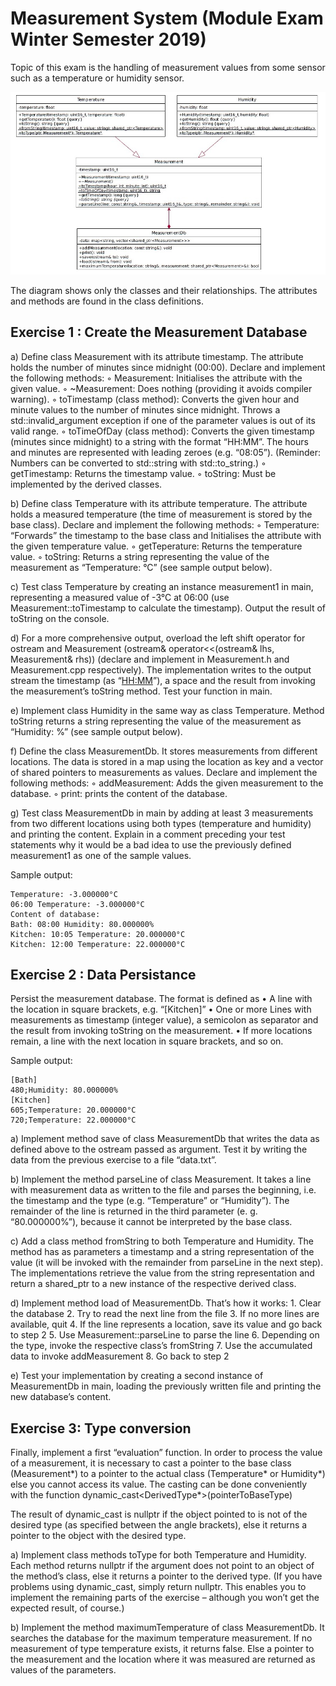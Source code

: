 # Measurement System (Module Exam Winter Semester 2019)

Topic of this exam is the handling of measurement values from some sensor such as a temperature or humidity sensor.

![Figure 1 - Class Diagram](./images/Class_Diag.jpg)

The diagram shows only the classes and their relationships. The attributes and methods are found in the class definitions.

## Exercise 1 : Create the Measurement Database

a) Define class Measurement with its attribute timestamp. The attribute holds the number of minutes since midnight (00:00). Declare and implement the following methods:
	◦ Measurement: Initialises the attribute with the given value.
	◦ ~Measurement: Does nothing (providing it avoids compiler warning).
	◦ toTimestamp (class method): Converts the given hour and minute values to the number of minutes since midnight. Throws a std::invalid_argument exception if one of the parameter values is out of its valid range.
	◦ toTimeOfDay (class method): Converts the given timestamp (minutes since midnight) to a string with the format “HH:MM”. The hours and minutes are represented with leading zeroes (e.g. “08:05”). (Reminder: Numbers can be converted to std::string with std::to_string.)
	◦ getTimestamp: Returns the timestamp value.
	◦ toString: Must be implemented by the derived classes.
	
b) Define class Temperature with its attribute temperature. The attribute holds a measured temperature (the time of measurement is stored by the base class). Declare and implement the following methods:
	◦ Temperature: “Forwards” the timestamp to the base class and Initialises the attribute with the given temperature value.
	◦ getTeperature: Returns the temperature value.
	◦ toString: Returns a string representing the value of the measurement as “Temperature: <temperature>°C” (see sample output below).

c) Test class Temperature by creating an instance measurement1 in main, representing a measured value of -3°C at 06:00 (use Measurement::toTimestamp to calculate the
timestamp). Output the result of toString on the console.

d) For a more comprehensive output, overload the left shift operator for ostream and Measurement (ostream& operator<<(ostream& lhs, Measurement& rhs))
(declare and implement in Measurement.h and Measurement.cpp respectively). The implementation writes to the output stream the timestamp (as “<HH:MM>”), a space and the
result from invoking the measurement’s toString method. Test your function in main.

e) Implement class Humidity in the same way as class Temperature. Method toString returns a string representing the value of the measurement as “Humidity: <humidity>%” (see sample output below).

f) Define the class MeasurementDb. It stores measurements from different locations. The data is stored in a map using the location as key and a vector of shared pointers to measurements as values. Declare and implement the following methods:
	◦ addMeasurement: Adds the given measurement to the database.
	◦ print: prints the content of the database.

g) Test class MeasurementDb in main by adding at least 3 measurements from two different locations using both types (temperature and humidity) and printing the content. Explain in a comment preceding your test statements why it would be a bad idea to use the previously defined measurement1 as one of the sample values.

Sample output:

```
Temperature: -3.000000°C
06:00 Temperature: -3.000000°C
Content of database:
Bath: 08:00 Humidity: 80.000000%
Kitchen: 10:05 Temperature: 20.000000°C
Kitchen: 12:00 Temperature: 22.000000°C
```


## Exercise 2 : Data Persistance

Persist the measurement database.
The format is defined as
	• A line with the location in square brackets, e.g. “[Kitchen]”
	• One or more Lines with measurements as timestamp (integer value), a semicolon as separator and the result from invoking toString on the measurement.
	• If more locations remain, a line with the next location in square brackets, and so on.

Sample output:

```
[Bath]
480;Humidity: 80.000000%
[Kitchen]
605;Temperature: 20.000000°C
720;Temperature: 22.000000°C
```

a) Implement method save of class MeasurementDb that writes the data as defined above to the ostream passed as argument. Test it by writing the data from the previous exercise to a file “data.txt”.

b) Implement the method parseLine of class Measurement. It takes a line with measurement data as written to the file and parses the beginning, i.e. the timestamp and the type (e.g. “Temperature” or “Humidity”). The remainder of the line is returned in the third parameter (e. g. “80.000000%”), because it cannot be interpreted by the base class. 

c) Add a class method fromString to both Temperature and Humidity. The method has as parameters a timestamp and a string representation of the value (it will be invoked with the remainder from parseLine in the next step). The implementations retrieve the value from the string representation and return a shared_ptr to a new instance of the respective derived class.

d) Implement method load of MeasurementDb. That’s how it works:
	1. Clear the database
	2. Try to read the next line from the file
	3. If no more lines are available, quit
	4. If the line represents a location, save its value and go back to step 2
	5. Use Measurement::parseLine to parse the line
	6. Depending on the type, invoke the respective class’s fromString
	7. Use the accumulated data to invoke addMeasurement
	8. Go back to step 2

e) Test your implementation by creating a second instance of MeasurementDb in main, loading the previously written file and printing the new database’s content.


## Exercise 3: Type conversion

Finally, implement a first “evaluation” function. In order to process the value of a measurement, it is necessary to cast a pointer to the base class (Measurement*) to a pointer to the actual class (Temperature* or Humidity*) else you cannot access its value. The casting can be done conveniently with the function dynamic_cast<DerivedType*>(pointerToBaseType)

The result of dynamic_cast is nullptr if the object pointed to is not of the desired type (as specified between the angle brackets), else it returns a pointer to the object with the desired type.

a) Implement class methods toType for both Temperature and Humidity. Each method returns nullptr if the argument does not point to an object of the method’s class, else it returns a pointer to the derived type. (If you have problems using dynamic_cast, simply return nullptr. This enables you to implement the remaining parts of the exercise – although you won’t get the expected result, of course.)

b) Implement the method maximumTemperature of class MeasurementDb. It searches the database for the maximum temperature measurement. If no measurement of type temperature exists, it returns false. Else a pointer to the measurement and the location where it was measured are returned as values of the parameters.
